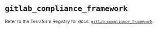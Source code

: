 # `gitlab_compliance_framework`

Refer to the Terraform Registry for docs: [`gitlab_compliance_framework`](https://registry.terraform.io/providers/gitlabhq/gitlab/18.5.0/docs/resources/compliance_framework).
